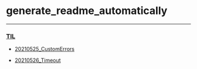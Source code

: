 # 
# generate_readme_automatically

---
### [TIL](./TIL/README.md)
- [20210525_CustomErrors](./TIL/20210525_CustomErrors/README.md)

- [20210526_Timeout](./TIL/20210526_Timeout/README.md)

